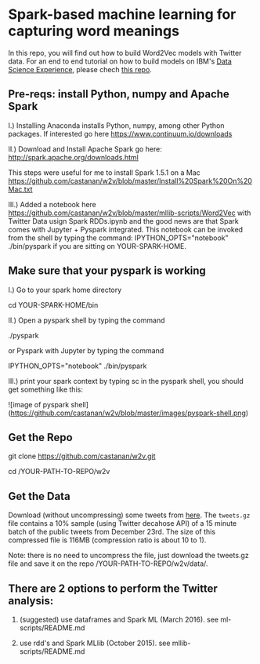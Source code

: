 # Spark-based machine learning for capturing word meanings

In this repo, you will find out how to build Word2Vec models with Twitter data. For an end to end tutorial on how to build models on IBM's [Data Science Experience](http://datascience.ibm.com/), please chech [this repo](https://github.com/IBMDataScience/word2vec).

## Pre-reqs: install Python, numpy and Apache Spark 

I.) Installing Anaconda installs Python, numpy, among other Python packages. If interested go here https://www.continuum.io/downloads

II.) Download and Install Apache Spark go here: http://spark.apache.org/downloads.html

This steps were useful for me to install Spark 1.5.1 on a Mac https://github.com/castanan/w2v/blob/master/Install%20Spark%20On%20Mac.txt

III.) Added a notebook here  https://github.com/castanan/w2v/blob/master/mllib-scripts/Word2Vec with Twitter Data usign Spark RDDs.ipynb
 and the good news are that Spark comes with Jupyter + Pyspark integrated. This notebook can be invoked from the shell by typing the command:
IPYTHON_OPTS="notebook" ./bin/pyspark
if you are sitting on YOUR-SPARK-HOME.

## Make sure that your pyspark is working

I.) Go to your spark home directory

cd YOUR-SPARK-HOME/bin

II.) Open a pyspark shell by typing the command

./pyspark

or Pyspark with Jupyter by typing the command

IPYTHON_OPTS="notebook" ./bin/pyspark

III.) print your spark context by typing sc in the pyspark shell, you should get something like this:

![image of pyspark shell]
(https://github.com/castanan/w2v/blob/master/images/pyspark-shell.png)

## Get the Repo

git clone https://github.com/castanan/w2v.git

cd /YOUR-PATH-TO-REPO/w2v 

## Get the Data

Download (without uncompressing) some tweets from [here](https://ibm.box.com/s/mn5cenc1m6vuqm8qdwf2ddzuc4jyvpd4). The `tweets.gz` file contains a 10% sample (using Twitter decahose API) of a 15 minute batch of the public tweets from December 23rd. The size of this compressed file is 116MB (compression ratio is about 10 to 1).

Note: there is no need to uncompress the file, just download the tweets.gz file and save it on the repo /YOUR-PATH-TO-REPO/w2v/data/.  

## There are 2 options to perform the Twitter analysis: 

1) (suggested) use dataframes and Spark ML (March 2016). see ml-scripts/README.md 

2) use rdd's and Spark MLlib (October 2015). see mllib-scripts/README.md



